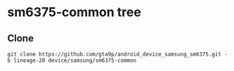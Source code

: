 # sm6375-common tree

## Clone
    git clone https://github.com/gta9p/android_device_samsung_sm6375.git -b lineage-20 device/samsung/sm6375-common
